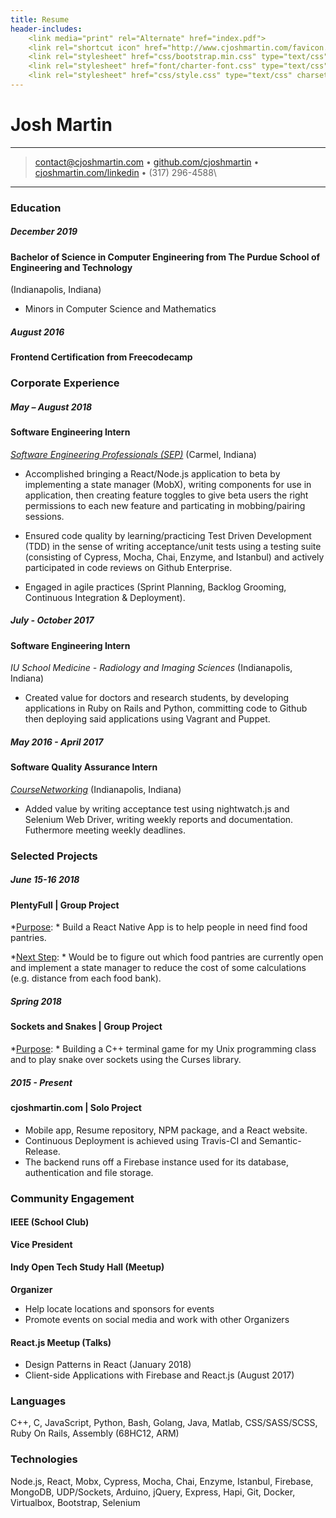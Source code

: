 ```yaml
---
title: Resume
header-includes:
    <link media="print" rel="Alternate" href="index.pdf">
    <link rel="shortcut icon" href="http://www.cjoshmartin.com/favicon.ico">
    <link rel="stylesheet" href="css/bootstrap.min.css" type="text/css" charset="utf-8" />
    <link rel="stylesheet" href="font/charter-font.css" type="text/css" charset="utf-8" />
    <link rel="stylesheet" href="css/style.css" type="text/css" charset="utf-8" />
---
```


<div class="container">
<div class="row">
<div class="header col">


Josh Martin
=========================


----

>  <contact@cjoshmartin.com> • [github.com/cjoshmartin](https://www.github.com/cjoshmartin) • [cjoshmartin.com/linkedin](https://cjoshmartin.com/linkedin) • (317) 296-4588\

----

</div>
</div>

<div class="row"> 
<div class="main-content col-xs-8">

### Education

##### December 2019
#### Bachelor of Science in Computer Engineering from The Purdue School of Engineering and Technology
(Indianapolis, Indiana)

* Minors in Computer Science and Mathematics

##### August 2016 
#### Frontend Certification from Freecodecamp

### Corporate Experience


##### May – August 2018

#### Software Engineering Intern

*[Software Engineering Professionals (SEP)](https://www.sep.com/)*
    (Carmel, Indiana)
    
* Accomplished bringing a React/Node.js application to beta by implementing a state manager (MobX), writing components for use in application, then creating feature toggles to give beta users the right permissions to each new feature and particating in mobbing/pairing sessions. 

* Ensured code quality by learning/practicing Test Driven Development (TDD) in the sense of writing acceptance/unit tests using a testing suite (consisting of Cypress, Mocha, Chai, Enzyme, and Istanbul) and actively participated in code reviews on Github Enterprise.

* Engaged in agile practices (Sprint Planning, Backlog Grooming, Continuous Integration & Deployment).


##### July - October 2017

#### Software Engineering Intern

*IU School Medicine - Radiology and Imaging Sciences*
(Indianapolis, Indiana)

* Created value for doctors and research students, by developing applications in Ruby on Rails and Python, committing code to Github then deploying said applications using Vagrant and Puppet.
    
##### May 2016 - April 2017

#### Software Quality Assurance Intern
*[CourseNetworking](http://www.thecn.com/)*
    (Indianapolis, Indiana)

* Added value by writing acceptance test using nightwatch.js and Selenium Web Driver, writing weekly reports and documentation. Futhermore meeting weekly deadlines.

### Selected Projects

##### June 15-16 2018
#### PlentyFull | Group Project    

*<u>Purpose</u>: * Build a React Native App is to help people in need find food pantries. 

*<u>Next Step</u>: * Would be to figure out which food pantries are currently open and implement a state manager to reduce the cost of some calculations (e.g. distance from each food bank).  

##### Spring 2018
#### Sockets and Snakes | Group Project 

*<u>Purpose</u>: * Building a C++ terminal game for my Unix programming class and to play snake over sockets using the Curses library.

##### 2015 - Present
#### cjoshmartin.com | Solo Project 

* Mobile app, Resume repository, NPM package, and a React website.
* Continuous Deployment is achieved using Travis-CI and Semantic-Release. 
* The backend runs off a Firebase instance used for its database, authentication and file storage. 

</div>

<div class="sidebar col-xs-4">

### Community Engagement

#### IEEE (School Club)
**Vice President**


#### Indy Open Tech Study Hall (Meetup)
**Organizer**

* Help locate locations and sponsors for events
* Promote events on social media and work with other Organizers

#### React.js Meetup (Talks)

* Design Patterns in React (January 2018) 
* Client-side Applications with Firebase and React.js (August 2017)

### Languages

C++, C, JavaScript, Python, Bash, Golang, Java, Matlab, CSS/SASS/SCSS, Ruby On Rails, Assembly (68HC12, ARM)

### Technologies

Node.js, React, Mobx, Cypress, Mocha, Chai, Enzyme, Istanbul, Firebase, MongoDB, UDP/Sockets, Arduino, jQuery, Express, Hapi, Git, Docker, Virtualbox, Bootstrap, Selenium

</div>
</div>
</div>

